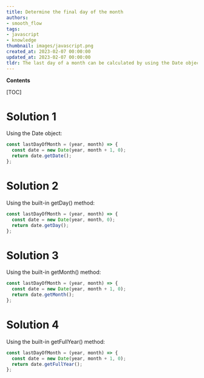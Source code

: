 ```yaml
---
title: Determine the final day of the month
authors:
- smooth_flow
tags:
- javascript
- knowledge
thumbnail: images/javascript.png
created_at: 2023-02-07 00:00:00
updated_at: 2023-02-07 00:00:00
tldr: The last day of a month can be calculated by using the Date object`s getDate() and getMonth() methods to determine the last day of the current month.
---
```


**Contents**

[TOC]

# Solution 1

Using the Date object:

```javascript
const lastDayOfMonth = (year, month) => {
  const date = new Date(year, month + 1, 0);
  return date.getDate();
};
```

# Solution 2

Using the built-in getDay() method:

```javascript
const lastDayOfMonth = (year, month) => {
  const date = new Date(year, month, 0);
  return date.getDay();
};
```

# Solution 3

Using the built-in getMonth() method:

```javascript
const lastDayOfMonth = (year, month) => {
  const date = new Date(year, month + 1, 0);
  return date.getMonth();
};
```

# Solution 4

Using the built-in getFullYear() method:

```javascript
const lastDayOfMonth = (year, month) => {
  const date = new Date(year, month + 1, 0);
  return date.getFullYear();
};
```

